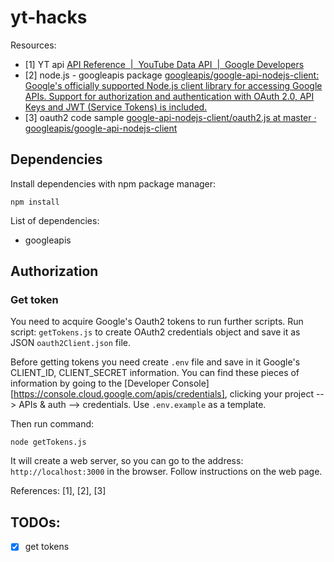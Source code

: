 # yt-hacks

Resources:

- [1] YT api [API Reference  |  YouTube Data API  |  Google Developers](https://developers.google.com/youtube/v3/docs/)
- [2] node.js - googleapis package [googleapis/google-api-nodejs-client: Google's officially supported Node.js client library for accessing Google APIs. Support for authorization and authentication with OAuth 2.0, API Keys and JWT (Service Tokens) is included.](https://github.com/googleapis/google-api-nodejs-client#getting-supported-apis)
- [3] oauth2 code sample [google-api-nodejs-client/oauth2.js at master · googleapis/google-api-nodejs-client](https://github.com/googleapis/google-api-nodejs-client/blob/master/samples/oauth2.js)

## Dependencies

Install dependencies with npm package manager:

```
npm install

```

List of dependencies:

- googleapis

## Authorization  

### Get token

You need to acquire Google's Oauth2 tokens to run further scripts.
Run script: `getTokens.js` to create OAuth2 credentials object and save it
as JSON `oauth2Client.json` file.

Before getting tokens you need create `.env` file and save in it Google's CLIENT_ID, CLIENT_SECRET information.
You can find these pieces of information by going to the [Developer Console][https://console.cloud.google.com/apis/credentials], clicking your project --> APIs & auth --> credentials.
Use `.env.example` as a template.

Then run command:

```
node getTokens.js
```

It will create a web server, so you can go to the address: `http://localhost:3000` in the browser.
Follow instructions on the web page.

References: [1], [2], [3]

## TODOs:

- [x] get tokens
